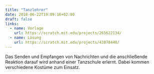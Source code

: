 ```yaml
---
title: "Tanzlehrer"
date: 2018-06-22T19:09:16+02:00
draft: false
links:
  - name: Vorlage
    url: https://scratch.mit.edu/projects/265622134/
  - name: Lösung
    url: https://scratch.mit.edu/projects/43878448/
---
```


Das Senden und Empfangen von Nachrichten und die anschließende Reaktion darauf wird anhand einer Tanzschule erlernt. Dabei kommen verschiedene Kostüme zum Einsatz.
